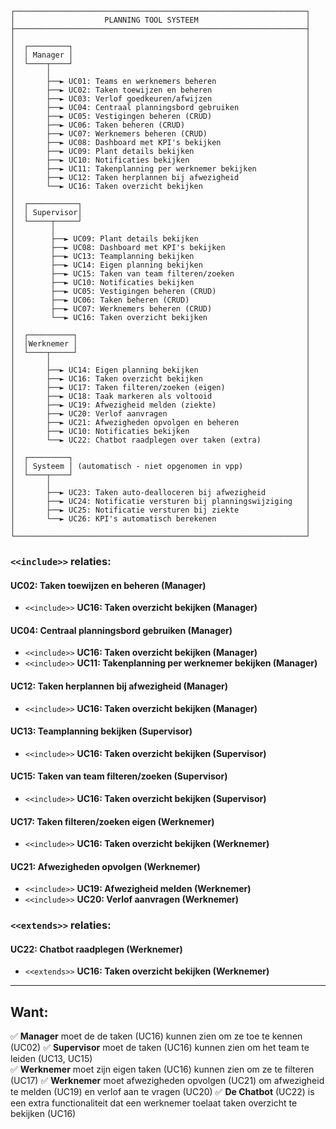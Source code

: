 ```
┌─────────────────────────────────────────────────────────────────┐ 
│                    PLANNING TOOL SYSTEEM                        │ 
├─────────────────────────────────────────────────────────────────┤ 
│                                                                 │ 
│  ┌─────────┐                                                    │ 
│  │ Manager │                                                    │ 
│  └────┬────┘                                                    │ 
│       │                                                         │ 
│       ├──► UC01: Teams en werknemers beheren                    │ 
│       ├──► UC02: Taken toewijzen en beheren                     │ 
│       ├──► UC03: Verlof goedkeuren/afwijzen                     │ 
│       ├──► UC04: Centraal planningsbord gebruiken               │ 
│       ├──► UC05: Vestigingen beheren (CRUD)                     │ 
│       ├──► UC06: Taken beheren (CRUD)                           │ 
│       ├──► UC07: Werknemers beheren (CRUD)                      │ 
│       ├──► UC08: Dashboard met KPI's bekijken                   │ 
│       ├──► UC09: Plant details bekijken                         │ 
│       ├──► UC10: Notificaties bekijken                          │ 
│       ├──► UC11: Takenplanning per werknemer bekijken           │ 
│       ├──► UC12: Taken herplannen bij afwezigheid               │ 
│       └──► UC16: Taken overzicht bekijken                       │ 
│                                                                 │ 
│  ┌───────────┐                                                  │ 
│  │ Supervisor│                                                  │ 
│  └─────┬─────┘                                                  │ 
│        │                                                        │ 
│        ├──► UC09: Plant details bekijken                        │ 
│        ├──► UC08: Dashboard met KPI's bekijken                  │ 
│        ├──► UC13: Teamplanning bekijken                         │ 
│        ├──► UC14: Eigen planning bekijken                       │ 
│        ├──► UC15: Taken van team filteren/zoeken                │ 
│        ├──► UC10: Notificaties bekijken                         │ 
│        ├──► UC05: Vestigingen beheren (CRUD)                    │ 
│        ├──► UC06: Taken beheren (CRUD)                          │ 
│        ├──► UC07: Werknemers beheren (CRUD)                     │ 
│        └──► UC16: Taken overzicht bekijken                      │ 
│                                                                 │ 
│  ┌──────────┐                                                   │ 
│  │Werknemer │                                                   │ 
│  └────┬─────┘                                                   │ 
│       │                                                         │ 
│       ├──► UC14: Eigen planning bekijken                        │ 
│       ├──► UC16: Taken overzicht bekijken                       │ 
│       ├──► UC17: Taken filteren/zoeken (eigen)                  │ 
│       ├──► UC18: Taak markeren als voltooid                     │ 
│       ├──► UC19: Afwezigheid melden (ziekte)                    │ 
│       ├──► UC20: Verlof aanvragen                               │ 
│       ├──► UC21: Afwezigheden opvolgen en beheren               │ 
│       ├──► UC10: Notificaties bekijken                          │ 
│       └──► UC22: Chatbot raadplegen over taken (extra)          │ 
│                                                                 │ 
│  ┌─────────┐                                                    │ 
│  │ Systeem │ (automatisch - niet opgenomen in vpp)              │ 
│  └────┬────┘                                                    │ 
│       │                                                         │ 
│       ├──► UC23: Taken auto-dealloceren bij afwezigheid         │ 
│       ├──► UC24: Notificatie versturen bij planningswijziging   │ 
│       ├──► UC25: Notificatie versturen bij ziekte               │ 
│       └──► UC26: KPI's automatisch berekenen                    │ 
│                                                                 │ 
└─────────────────────────────────────────────────────────────────┘ 
```

### `<<include>>` relaties:

#### **UC02: Taken toewijzen en beheren (Manager)**
- `<<include>>` **UC16: Taken overzicht bekijken (Manager)**

#### **UC04: Centraal planningsbord gebruiken (Manager)**
- `<<include>>` **UC16: Taken overzicht bekijken (Manager)**
- `<<include>>` **UC11: Takenplanning per werknemer bekijken (Manager)**

#### **UC12: Taken herplannen bij afwezigheid (Manager)**
- `<<include>>` **UC16: Taken overzicht bekijken (Manager)**

#### **UC13: Teamplanning bekijken (Supervisor)**
- `<<include>>` **UC16: Taken overzicht bekijken (Supervisor)**

#### **UC15: Taken van team filteren/zoeken (Supervisor)**
- `<<include>>` **UC16: Taken overzicht bekijken (Supervisor)**

#### **UC17: Taken filteren/zoeken eigen (Werknemer)**
- `<<include>>` **UC16: Taken overzicht bekijken (Werknemer)**

#### **UC21: Afwezigheden opvolgen (Werknemer)**
- `<<include>>` **UC19: Afwezigheid melden (Werknemer)**
- `<<include>>` **UC20: Verlof aanvragen (Werknemer)**


### `<<extends>>` relaties:

#### **UC22: Chatbot raadplegen (Werknemer)**
- `<<extends>>` **UC16: Taken overzicht bekijken (Werknemer)**


---

## Want:

✅ **Manager** moet de de taken (UC16) kunnen zien om ze toe te kennen (UC02)
✅ **Supervisor** moet de taken (UC16) kunnen zien om het team te leiden (UC13, UC15)  
✅ **Werknemer** moet zijn eigen taken (UC16) kunnen zien om ze te filteren (UC17)
✅ **Werknemer** moet afwezigheden opvolgen (UC21) om afwezigheid te melden (UC19) en verlof aan te vragen (UC20)
✅ **De Chatbot** (UC22) is een extra functionaliteit dat een werknemer toelaat taken overzicht te bekijken (UC16)
